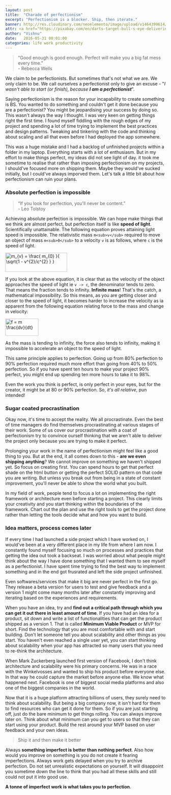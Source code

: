 ```yaml
---
layout: post
title:  "Charade of perfectionism"
excerpt: "Perfectionism is a blocker. Ship, then iterate."
banner: http://res.cloudinary.com/neoelemento/image/upload/v1464399614/blog/perfectionism-min.jpg
attr: <a href="https://pixabay.com/en/darts-target-bull-s-eye-delivering-673229/">Pixabay</a>
author: "Vishnu"
date:   2016-05-31 00:01:00
categories: life work productivity
---
```

>“Good enough is good enough. Perfect will make you a big fat mess every time.”
<br >- Rebecca Wells

We claim to be perfectionists. But sometimes that's not what we are. We only claim to be. We call ourselves a perfectionist only to give an excuse - "*I wasn't able to start (or finish), because **I am a perfectionist***".

Saying perfectionism is the reason for your incapability to create something is BS. You wanted to do something and couldn't get it done because you are a perfectionist? You might be jeopardising your success by doing so. This wasn't always the way I thought. I was very keen on getting things right the first time. I found myself fiddling with the rough edges of my project and spending a lot of time trying to implement the best practices and design patterns. Tweaking and tinkering with the code and thinking about scaling and all that even before I had deployed the app somewhere.

This was a huge mistake and I had a backlog of unfinished projects within a folder in my laptop. Everything starts with a lot of enthusiasm. But in my effort to make things perfect, my ideas did not see light of day. it took me sometime to realise that rather than imposing perfectionism on my projects, I should've focused more on shipping them. Maybe they would've sucked initially, but I could've always imporved them. Let's talk a little bit about how perfectionism can ruin your plans.

### Absolute perfection is impossible
>“If you look for perfection, you'll never be content.”
<br >- Leo Tolstoy

Achieving absolute perfection is impossible. We can hope make things that we think are almost perfect, but perfection itself is like **speed of light**. Scientifically unattainable. The following equation proves attaining light speed is impossible. The relativistic mass `m<sub>v</sub>` required to move an object of mass `m<sub>0</sub>` to a velocity `v` is as follows, where `c` is the speed of light.

<img src="http://www.sciweavers.org/tex2img.php?eq=m_%7Bv%7D%20%20%3D%20%20%5Cfrac%7B%20m_%7B0%7D%20%7D%7B%20%5Csqrt%7B1%20-%20v%5E%7B2%7D%2Fc%5E%7B2%7D%20%7D%20%7D&bc=Transparent&fc=Black&im=png&fs=18&ff=mathdesign&edit=0" align="center" border="0" alt="m_{v}  =  \frac{ m_{0} }{ \sqrt{1 - v^{2}/c^{2} } }" width="194" height="60" />

If you look at the above equation, it is clear that as the velocity of the object approaches the speed of light ie `v -> c`, the denominator tends to zero. That means the fraction tends to infinity. **Infinite mass**! That's the catch, a mathematical impossibility. So this means, as you are getting closer and closer to the speed of light, it becomes harder to increase the velocity as ia apparent from the following equation relating force to the mass and change in velocity:

<img src="http://www.sciweavers.org/tex2img.php?eq=f%20%3D%20m%20%5Cfrac%7Bdv%7D%7Bdt%7D%20&bc=Transparent&fc=Black&im=png&fs=18&ff=mathdesign&edit=0" align="center" border="0" alt="f = m \frac{dv}{dt} " width="104" height="54" />

As the mass is tending to infinity, the force also tends to infinity, making it impossible to accelerate an object to the speed of light.

This same principle applies to perfection. Going up from 80% perfection to 90% perfection required much more effort than going from 40% to 50% perfection. So if you have spent ten hours to make your project 90% perfect, you might end up spending ten more hours to take it to 98%.

Even the work you think is perfect, is only perfect in your eyes, but for the creator, it might be at 80 or 90% perfection. So, *it's all relative*, pun intended!

### Sugar coated procrastination
Okay now, it's time to accept the reality. We all procrastinate. Even the best of time managers do find themselves procrastinating at various stages of their work. Some of us cover our procrastination with a coat of perfectionism try to convince ourself thinking that we aren't able to deliver the project only because you are trying to make it perfect.

Prolonging your work in the name of perfectionism might feel like a good thing to you. But at the end, it all comes down to this - **are we even shipping anything**? We cannot improve on something we haven't shipped yet. So focus on creating first. You can spend hours to get that perfect shade on the html button or getting the perfect SOLID pattern on that code you are writing. But unless you break out from being in a state of constant improvement, you'll never be able to show the world what you built.

In my field of work, people tend to focus a lot on implementing the right framework or architecture even before starting a project. This clearly limits your creativity and you start thinking within the boundaries of the framework. Chart out the plan and use the right tools to get the project done rather than letting the tools decide what and how you want to build. 

### Idea matters, process comes later
If every time I had launched a side project which I have worked on, I would've been at a very different place in my life from where I am now. I constantly found myself focusing so much on processes and practices that getting the idea out took a backseat. I was worried about what people might think about the way I have done something that I wanted them to see myself as a perfectionist. I have spent time trying to find the best way to implement something and in the end got frusrated and left the side project unfinished.

Even softwares/services that make it big are never perfect in the first go. They release a beta version for users to test and give feedback and a version 1 might come many months later after constantly improving and iterating based on the experiences and requirements.

When you have an idea, try and **find out a critical path through which you can get it out there in least amount of time**. If you have had an idea for a product, sit down and write a list of functionalities that can get the product shipped as a version 1. That is called **Minimum Viable Product** or MVP for short. Find the technology that you are most comfortable with and start building. Don't let someone tell you about scalability and other things as you start. You haven't even reached a single user yet, you can start thinking about scalability when your app has attracted so many users that you need to re-think the architecture.

When Mark Zuckerberg launched first version of Facebook, I don't think architecture and scalability were his primary concerns. He was in a race with the Winkelvosses and wanted to ship his product before everyone else. In that way he could capture the market before anyone else. We know what happened next. Facebook is one of biggest social media platforms and also one of the biggest companies in the world.

Now that it is a huge platform attracting billions of users, they surely need to think about scalability. But being a big company now, it isn't hard for them to find resources who can get it done for them. So if you are just starting off, just do the bare minimum to get things rolling. You can always improve later on. Think about what minimum can you get to users so that they can start using your product. Build the rest around your MVP based on user feedback and your own ideas.

> Ship it and then make it better

Always **something imperfect is better than nothing perfect**. Also how would you improve on something is you do not create it fearing imperfections. Always work gets delayed when you try to archive perfection. Do not set unrealistic expectations on yourself. It will disappoint you sometime down the line to think that you had all these skills and still could not put it into good use.

**A tonne of imperfect work is what takes you to perfection**.